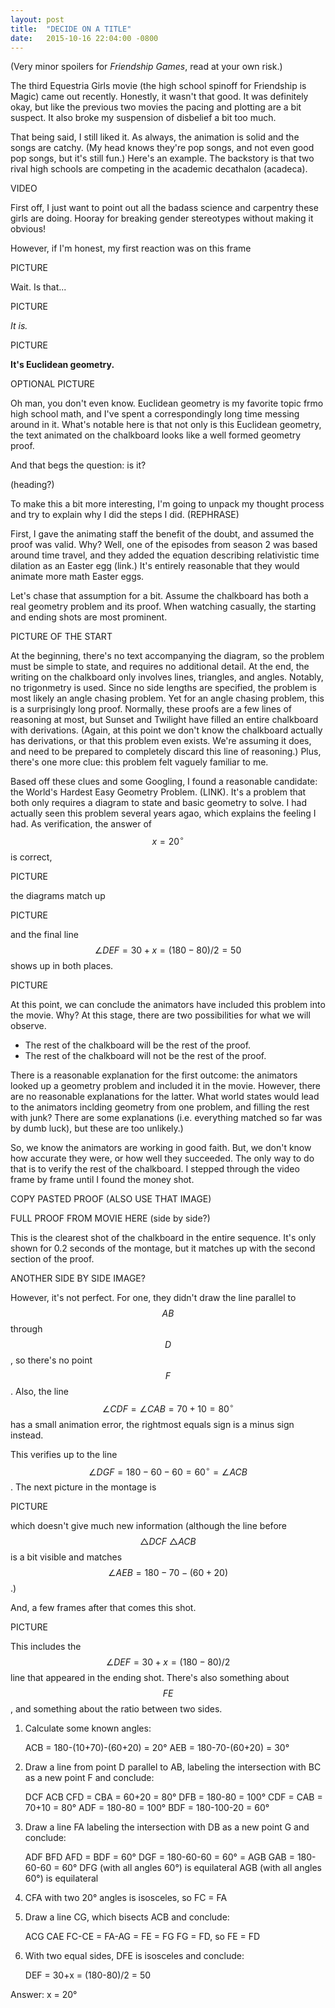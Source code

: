 ```yaml
---
layout: post
title:  "DECIDE ON A TITLE"
date:   2015-10-16 22:04:00 -0800
---
```


(Very minor spoilers for *Friendship Games*, read at your own risk.)

The third Equestria Girls movie (the high school spinoff for Friendship
is Magic) came out recently. Honestly, it wasn't that good. It was definitely okay,
but like the previous two movies the pacing and plotting are a bit suspect. It
also broke my suspension of disbelief a bit too much.

That being said, I still liked it. As always, the animation is solid and the
songs are catchy. (My head knows they're pop songs, and not even good pop songs,
but it's still fun.) Here's an example. The backstory is that two rival high schools
are competing in the academic decathalon (acadeca).

VIDEO

First off, I just want to point out all the badass science and carpentry these
girls are doing. Hooray for breaking gender stereotypes without making it obvious!

However, if I'm honest, my first reaction was on this frame

PICTURE

Wait. Is that...

PICTURE

*It is.*

PICTURE

**It's Euclidean geometry.**

OPTIONAL PICTURE

Oh man, you don't even know. Euclidean geometry is my favorite topic frmo high
school math, and I've spent a correspondingly long time messing around in it.
What's notable here is that not only is this Euclidean geometry, the text
animated on the chalkboard looks like a well formed geometry proof.

And that begs the question: is it?

(heading?)

To make this a bit more interesting, I'm going to unpack my thought process
and try to explain why I did the steps I did. (REPHRASE)

First, I gave the animating staff the benefit of the doubt,
and assumed the proof was valid. Why? Well, one of the episodes from season
2 was based around time travel, and they added the equation describing
relativistic time dilation as an Easter egg (link.) It's entirely reasonable
that they would animate more math Easter eggs.

Let's chase that assumption for a bit. Assume the chalkboard has both a real
geometry problem and its proof. When watching casually, the starting and ending
shots are most prominent.

PICTURE OF THE START

At the beginning, there's no text accompanying the diagram, so the problem
must be simple to state, and requires no additional detail.
At the end, the writing on
the chalkboard only involves lines, triangles, and angles. Notably, no trigonmetry
is used.
Since no side lengths are specified, the problem is most likely an angle chasing
problem. Yet for an angle chasing problem, this is a surprisingly long proof. Normally,
these proofs are a few lines of reasoning at most, but Sunset and Twilight have filled
an entire chalkboard with derivations. (Again, at this point we don't know the
chalkboard actually has derivations, or that this problem even exists.
We're assuming it does, and need to be prepared
to completely discard this line of reasoning.) Plus, there's one more clue: this
problem felt vaguely familiar to me.

Based off these clues and some Googling, I found a reasonable candidate:
the World's Hardest Easy Geometry Problem. (LINK). It's a problem that both
only requires a diagram to state and basic geometry to solve.
I had actually seen this problem several years agao, which explains the feeling
I had. As verification, the answer of $$x = 20^\circ$$ is correct,

PICTURE

the diagrams match up

PICTURE

and the final line $$\angle DEF = 30 + x = (180 - 80) / 2 = 50$$ shows up in
both places.

PICTURE

At this point, we can conclude the animators have included this problem into
the movie. Why? At this stage, there are two possibilities for what we will observe.

- The rest of the chalkboard will be the rest of the proof.
- The rest of the chalkboard will not be the rest of the proof.

There is a reasonable explanation for the first outcome: the animators looked up
a geometry problem and included it in the movie. However, there are no reasonable
explanations for the latter. What world states would lead to the animators
inclding geometry from one problem, and filling the rest with junk? There are some
explanations (i.e. everything matched so far was by dumb luck), but these are
too unlikely.)

So, we know the animators are working in good faith. But, we don't know how accurate
they were, or how well they succeeded. The only way to do that is to verify the
rest of the chalkboard. I stepped through
the video frame by frame until I found the money shot.

COPY PASTED PROOF (ALSO USE THAT IMAGE)

FULL PROOF FROM MOVIE HERE (side by side?)

This is the clearest shot of the chalkboard in the entire sequence. It's only
shown for 0.2 seconds of the montage, but it matches up with the second section
of the proof.

ANOTHER SIDE BY SIDE IMAGE?

However, it's not perfect. For one, they didn't draw the line parallel to $$AB$$
through $$D$$, so there's no point $$F$$. Also, the line $$\angle CDF = \angle CAB =
70 + 10 = 80^\circ$$ has a small animation error, the rightmost equals sign is a
minus sign instead.

This verifies up to the line $$\angle DGF = 180 - 60 - 60 = 60^\circ = \angle ACB$$.
The next picture in the montage is

PICTURE

which doesn't give much new information (although the line before $$\triangle DCF ~ \triangle ACB$$
is a bit visible and matches $$\angle AEB = 180 - 70 - (60+20)$$.)

And, a few frames after that comes this shot.

PICTURE

This includes the $$\angle DEF = 30 + x = (180-80)/2$$ line that appeared in the
ending shot. There's also something about $$FE$$, and something about the ratio
between two sides.




1. Calculate some known angles:

    ACB = 180-(10+70)-(60+20) = 20°
    AEB = 180-70-(60+20) = 30° 

2. Draw a line from point D parallel to AB, labeling the intersection with BC as a new point F and conclude:

    DCF ACB
    CFD = CBA = 60+20 = 80°
    DFB = 180-80 = 100°
    CDF = CAB = 70+10 = 80°
    ADF = 180-80 = 100°
    BDF = 180-100-20 = 60° 

3. Draw a line FA labeling the intersection with DB as a new point G and conclude:

    ADF BFD
    AFD = BDF = 60°
    DGF = 180-60-60 = 60° = AGB
    GAB = 180-60-60 = 60°
    DFG (with all angles 60°) is equilateral
    AGB (with all angles 60°) is equilateral 

4. CFA with two 20° angles is isosceles, so FC = FA

5. Draw a line CG, which bisects ACB and conclude:

    ACG CAE
    FC-CE = FA-AG = FE = FG
    FG = FD, so FE = FD 

6. With two equal sides, DFE is isosceles and conclude:

    DEF = 30+x = (180-80)/2 = 50 

Answer: x = 20°
